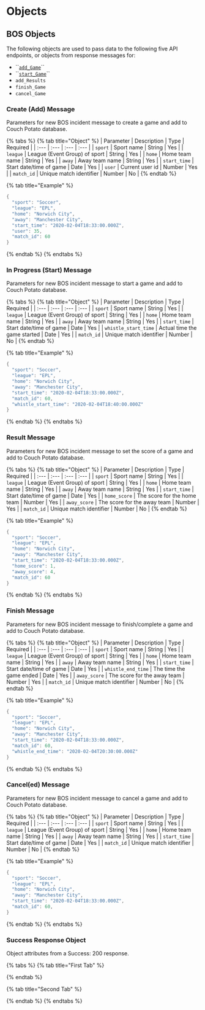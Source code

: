 # Objects

## BOS Objects

The following objects are used to pass data to the following five API endpoints, or objects from response messages for:

* \`\`[`add_Game`](./#add_game)\`\`
* \`\`[`start_Game`](./#start_game)\`\`
* `add_Results`
* `finish_Game`
* `cancel_Game`

### Create \(Add\) Message

Parameters for new BOS incident message to create a game and add to Couch Potato database.

{% tabs %}
{% tab title="Object" %}
| Parameter | Description | Type | Required |
| :--- | :--- | :--- | :--- |
| `sport` | Sport name | String | Yes |
| `league` | League \(Event Group\) of sport | String | Yes |
| `home` | Home team name | String | Yes |
| `away` | Away team name | String | Yes |
| `start_time` | Start date/time of game | Date | Yes |
| `user` | Current user id | Number | Yes |
| `match_id` | Unique match identifier | Number | No |
{% endtab %}

{% tab title="Example" %}
```csharp
{
  "sport": "Soccer",
  "league": "EPL",
  "home": "Norwich City",
  "away": "Manchester City",
  "start_time": "2020-02-04T18:33:00.000Z",
  "user": 35,
  "match_id": 60
}
```
{% endtab %}
{% endtabs %}

### In Progress \(Start\) Message

Parameters for new BOS incident message to start a game and add to Couch Potato database.

{% tabs %}
{% tab title="Object" %}
| Parameter | Description | Type | Required |
| :--- | :--- | :--- | :--- |
| `sport` | Sport name | String | Yes |
| `league` | League \(Event Group\) of sport | String | Yes |
| `home` | Home team name | String | Yes |
| `away` | Away team name | String | Yes |
| `start_time` | Start date/time of game | Date | Yes |
| `whistle_start_time` | Actual time the game started | Date | Yes |
| `match_id` | Unique match identifier | Number | No |
{% endtab %}

{% tab title="Example" %}
```csharp
{
  "sport": "Soccer",
  "league": "EPL",
  "home": "Norwich City",
  "away": "Manchester City",
  "start_time": "2020-02-04T18:33:00.000Z",
  "match_id": 60,
  "whistle_start_time": "2020-02-04T18:40:00.000Z"
}
```
{% endtab %}
{% endtabs %}

### Result Message

Parameters for new BOS incident message to set the score of a game and add to Couch Potato database.

{% tabs %}
{% tab title="Object" %}
| Parameter | Description | Type | Required |
| :--- | :--- | :--- | :--- |
| `sport` | Sport name | String | Yes |
| `league` | League \(Event Group\) of sport | String | Yes |
| `home` | Home team name | String | Yes |
| `away` | Away team name | String | Yes |
| `start_time` | Start date/time of game | Date | Yes |
| `home_score` | The score for the home team | Number | Yes |
| `away_score` | The score for the away team | Number | Yes |
| `match_id` | Unique match identifier | Number | No |
{% endtab %}

{% tab title="Example" %}
```csharp
{
  "sport": "Soccer",
  "league": "EPL",
  "home": "Norwich City",
  "away": "Manchester City",
  "start_time": "2020-02-04T18:33:00.000Z",
  "home_score": 1,
  "away_score": 4,
  "match_id": 60
}
```
{% endtab %}
{% endtabs %}

### Finish Message

Parameters for new BOS incident message to finish/complete a game and add to Couch Potato database.

{% tabs %}
{% tab title="Object" %}
| Parameter | Description | Type | Required |
| :--- | :--- | :--- | :--- |
| `sport` | Sport name | String | Yes |
| `league` | League \(Event Group\) of sport | String | Yes |
| `home` | Home team name | String | Yes |
| `away` | Away team name | String | Yes |
| `start_time` | Start date/time of game | Date | Yes |
| `whistle_end_time` | The time the game ended | Date | Yes |
| `away_score` | The score for the away team | Number | Yes |
| `match_id` | Unique match identifier | Number | No |
{% endtab %}

{% tab title="Example" %}
```csharp
{
  "sport": "Soccer",
  "league": "EPL",
  "home": "Norwich City",
  "away": "Manchester City",
  "start_time": "2020-02-04T18:33:00.000Z",
  "match_id": 60,
  "whistle_end_time": "2020-02-04T20:30:00.000Z"
}
```
{% endtab %}
{% endtabs %}

### Cancel\(ed\) Message

Parameters for new BOS incident message to cancel a game and add to Couch Potato database.

{% tabs %}
{% tab title="Object" %}
| Parameter | Description | Type | Required |
| :--- | :--- | :--- | :--- |
| `sport` | Sport name | String | Yes |
| `league` | League \(Event Group\) of sport | String | Yes |
| `home` | Home team name | String | Yes |
| `away` | Away team name | String | Yes |
| `start_time` | Start date/time of game | Date | Yes |
| `match_id` | Unique match identifier | Number | No |
{% endtab %}

{% tab title="Example" %}
```csharp
{
  "sport": "Soccer",
  "league": "EPL",
  "home": "Norwich City",
  "away": "Manchester City",
  "start_time": "2020-02-04T18:33:00.000Z",
  "match_id": 60,
}
```
{% endtab %}
{% endtabs %}

### Success Response Object

Object attributes from a Success: 200 response.

{% tabs %}
{% tab title="First Tab" %}

{% endtab %}

{% tab title="Second Tab" %}

{% endtab %}
{% endtabs %}

## 

